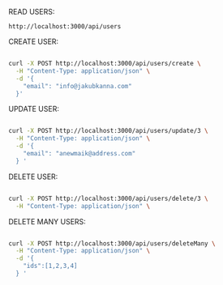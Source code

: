 READ USERS:

`http://localhost:3000/api/users`

CREATE USER:

```bash

curl -X POST http://localhost:3000/api/users/create \
  -H "Content-Type: application/json" \
  -d '{
    "email": "info@jakubkanna.com"
  }'

```

UPDATE USER:

```bash

curl -X POST http://localhost:3000/api/users/update/3 \
  -H "Content-Type: application/json" \
  -d '{
    "email": "anewmaik@address.com"
  } '

```

DELETE USER:

```bash

curl -X POST http://localhost:3000/api/users/delete/3 \
  -H "Content-Type: application/json" \


```

DELETE MANY USERS:

```bash

curl -X POST http://localhost:3000/api/users/deleteMany \
  -H "Content-Type: application/json" \
  -d '{
    "ids":[1,2,3,4]
  } '

```
